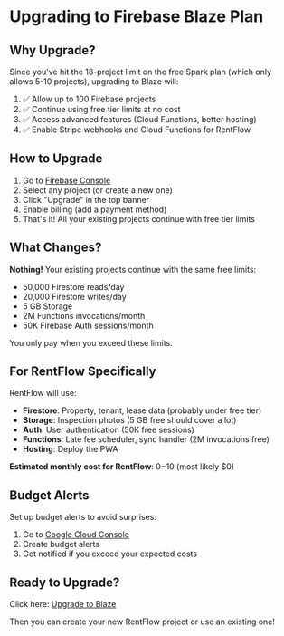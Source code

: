 # Upgrading to Firebase Blaze Plan

## Why Upgrade?

Since you've hit the 18-project limit on the free Spark plan (which only allows 5-10 projects), upgrading to Blaze will:

1. ✅ Allow up to 100 Firebase projects
2. ✅ Continue using free tier limits at no cost
3. ✅ Access advanced features (Cloud Functions, better hosting)
4. ✅ Enable Stripe webhooks and Cloud Functions for RentFlow

## How to Upgrade

1. Go to [Firebase Console](https://console.firebase.google.com)
2. Select any project (or create a new one)
3. Click "Upgrade" in the top banner
4. Enable billing (add a payment method)
5. That's it! All your existing projects continue with free tier limits

## What Changes?

**Nothing!** Your existing projects continue with the same free limits:
- 50,000 Firestore reads/day
- 20,000 Firestore writes/day
- 5 GB Storage
- 2M Functions invocations/month
- 50K Firebase Auth sessions/month

You only pay when you exceed these limits.

## For RentFlow Specifically

RentFlow will use:
- **Firestore**: Property, tenant, lease data (probably under free tier)
- **Storage**: Inspection photos (5 GB free should cover a lot)
- **Auth**: User authentication (50K free sessions)
- **Functions**: Late fee scheduler, sync handler (2M invocations free)
- **Hosting**: Deploy the PWA

**Estimated monthly cost for RentFlow**: $0-$10 (most likely $0)

## Budget Alerts

Set up budget alerts to avoid surprises:
1. Go to [Google Cloud Console](https://console.cloud.google.com/billing)
2. Create budget alerts
3. Get notified if you exceed your expected costs

## Ready to Upgrade?

Click here: [Upgrade to Blaze](https://console.firebase.google.com)

Then you can create your new RentFlow project or use an existing one!

